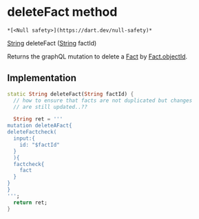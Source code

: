 


# deleteFact method




    *[<Null safety>](https://dart.dev/null-safety)*




[String](https://api.flutter.dev/flutter/dart-core/String-class.html) deleteFact
([String](https://api.flutter.dev/flutter/dart-core/String-class.html) factId)





<p>Returns the graphQL mutation to delete a <a href="../../models_fact/Fact-class.md">Fact</a> by <a href="../../models_fact/Fact/objectId.md">Fact.objectId</a>.</p>



## Implementation

```dart
static String deleteFact(String factId) {
  // how to ensure that facts are not duplicated but changes
  // are still updated..??

  String ret = '''
mutation deleteAFact{
deleteFactcheck(
  input:{
    id: "$factId"
  }
  ){
  factcheck{
    fact
  }
}
}
''';
  return ret;
}
```







